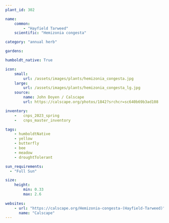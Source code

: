 ```yaml
---
plant_id: 302 

name: 
    common: 
        - "Hayfield Tarweed"  
    scientific: "Hemizonia congesta"  

category: "annual herb"

gardens:

humboldt_native: True

icon: 
    small: 
        url: /assets/images/plants/hemizonia_congesta.jpg 
    large: 
        url: /assets/images/plants/hemizonia_congesta_lg.jpg 
    source: 
        name: John Doyen / Calscape 
        url: https://calscape.org/photos/1842?srchcr=sc640b69b3ad108 

inventory: 
    -   cnps_2023_spring
    -   cnps_master_inventory

tags: 
    - humboldtNative
    - yellow
    - butterfly
    - bee
    - meadow
    - droughtTolerant

sun_requirements:
  - "Full Sun"

size:
    height: 
        min: 0.33
        max: 2.6
 
websites:
    - url: "https://calscape.org/Hemizonia-congesta-(Hayfield-Tarweed)"
      name: "Calscape"
---
```


